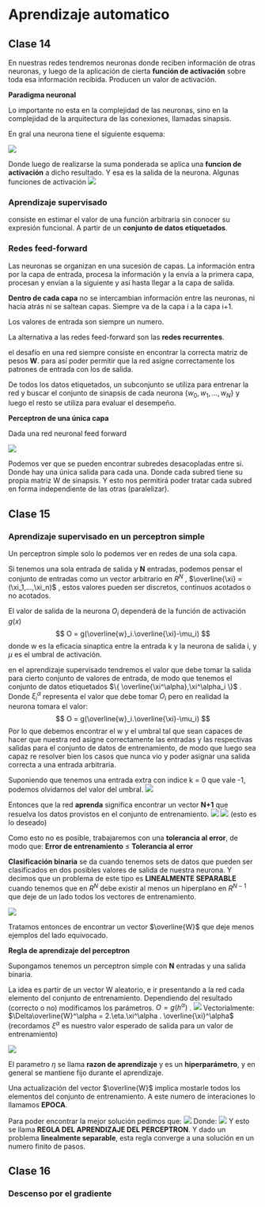 # Aprendizaje automatico

## Clase 14

En nuestras redes tendremos neuronas donde reciben información de otras neuronas, y luego de la aplicación de cierta **función de activación** sobre toda esa información recibida. Producen un valor de activación.

**Paradigma neuronal**

Lo importante no esta en la complejidad de las neuronas, sino en la complejidad de la arquitectura de las conexiones, llamadas sinapsis. 

En gral una neurona tiene el siguiente esquema:

![](2024-08-15-19-04-30-image.png)

Donde luego de realizarse la suma ponderada se aplica una **funcion de activación** a dicho resultado. Y esa es la salida de la neurona.
Algunas funciones de activación
![](2024-08-15-19-04-17-image.png)

### Aprendizaje supervisado

consiste en estimar el valor de una función arbitraria sin conocer su expresión funcional. A partir de un **conjunto de datos etiquetados**.

### Redes feed-forward

Las neuronas se organizan en una sucesión de capas. La información entra por la capa de entrada, procesa la información y la envía a la primera capa, procesan y envían a la siguiente y así hasta llegar a la capa de salida.

**Dentro de cada capa** no se intercambian información entre las neuronas, ni hacia atrás ni se saltean capas. Siempre va de la capa i a la capa i+1.

Los valores de entrada son siempre un numero.

La alternativa a las redes feed-forward son las **redes recurrentes**.

el desafío en una red siempre consiste en encontrar la correcta matriz de pesos **W**. para así poder permitir que la red asigne correctamente los patrones de entrada con los de salida.

De todos los datos etiquetados, un subconjunto se utiliza para entrenar la red y buscar el conjunto de sinapsis de cada neurona $\{ w_0,w_1,...,w_N\}$ y luego el resto se utiliza para evaluar el desempeño.


**Perceptron de una única capa**

Dada una red neuronal feed forward

![](Pasted%20image%2020241007162812.png)

Podemos ver que se pueden encontrar subredes desacopladas entre si. Donde hay una única salida para cada una. Donde cada subred tiene su propia matriz W de sinapsis. Y esto nos permitirá poder tratar cada subred en forma independiente de las otras (paralelizar).

## Clase 15

### Aprendizaje supervisado en un perceptron simple

Un perceptron simple solo lo podemos ver en redes de una sola capa. 

Si tenemos una sola entrada de salida y **N** entradas, podemos pensar el conjunto de entradas como un vector arbitrario en $R^N$   , $\overline{\xi} = (\xi_1,...,\xi_n)$  , estos valores pueden ser discretos, continuos acotados o no acotados. 

El valor de salida de la neurona $O_i$ dependerá de la función de activación $g(x)$ 
$$
O = g(\overline{w}_i.\overline{\xi}-\mu_i)
$$
donde w es la eficacia sinaptica entre la entrada k y la neurona de salida i, y $\mu$ es el umbral de activación.

en el aprendizaje supervisado tendremos el valor que debe tomar la salida para cierto conjunto de valores de entrada, de modo que tenemos el conjunto de datos etiquetados $\{ \overline{\xi^\alpha},\xi^\alpha_i \}$ . Donde $\xi^\alpha_i$ representa el valor que debe tomar $O_i$ pero en realidad la neurona tomara el valor:
$$
O = g(\overline{w}_i.\overline{\xi}-\mu_i)
$$
Por lo que debemos encontrar el w y el umbral tal que sean capaces de hacer que nuestra red asigne correctamente las entradas y las respectivas salidas para el conjunto de datos de entrenamiento, de modo que luego sea capaz re resolver bien los casos que nunca vio y poder asignar una salida correcta a una entrada arbitraria.

Suponiendo que tenemos una entrada extra con indice k = 0 que vale -1, podemos olvidarnos del valor del umbral.
![](Pasted%20image%2020241017193408.png)

Entonces que la red **aprenda** significa encontrar un vector **N+1** que resuelva los datos provistos en el conjunto de entrenamiento.
![](Pasted%20image%2020241017193456.png)
![](Pasted%20image%2020241017193512.png)
(esto es lo deseado)

Como esto no es posible, trabajaremos con una **tolerancia al error**, de modo que:
**Error de entrenamiento** $\leq$ **Tolerancia al error**

**Clasificación binaria**
se da cuando tenemos sets de datos que pueden ser clasificados en dos posibles valores de salida de nuestra neurona. Y decimos que un problema de este tipo es **LINEALMENTE SEPARABLE** cuando tenemos que en $R^N$ debe existir al menos un hiperplano en $R^{N-1}$ que deje de un lado todos los vectores de entrenamiento.

![](Pasted%20image%2020241017203614.png)

Tratamos entonces de encontrar un vector $\overline{W}$ que deje menos ejemplos del lado equivocado.

**Regla de aprendizaje del perceptron**

Supongamos tenemos un perceptron simple con **N** entradas y una salida binaria.

La idea es partir de un vector W aleatorio, e ir presentando a la red cada elemento del conjunto de entrenamiento. Dependiendo del resultado (correcto o no) modificamos los parámetros. 
$O = g(h^\alpha)$ . 
![](Pasted%20image%2020241017205500.png)
Vectorialmente: $\Delta\overline{W}^\alpha = 2.\eta.\xi^\alpha . \overline{\xi}^\alpha$  (recordamos $\xi^\alpha$ es nuestro valor esperado de salida para un valor de entrenamiento)

![](Pasted%20image%2020241017205717.png)

El parametro $\eta$ se llama **razon de aprendizaje** y es un **hiperparámetro**, y en general se mantiene fijo durante el aprendizaje.

Una actualización del vector $\overline{W}$ implica mostarle todos los elementos del conjunto de entrenamiento. A este numero de interaciones lo llamamos **EPOCA**.

Para poder encontrar la mejor solución pedimos que:
![](Pasted%20image%2020241017210614.png)
Donde:
![](Pasted%20image%2020241017210630.png)
Y esto se llama **REGLA DEL APRENDIZAJE DEL PERCEPTRON**. Y dado un problema **linealmente separable**, esta regla converge a una solución en un numero finito de pasos.

## Clase 16

### Descenso por el gradiente
